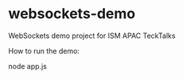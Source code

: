 websockets-demo
===============

WebSockets demo project for ISM APAC TeckTalks

How to run the demo:

node app.js
